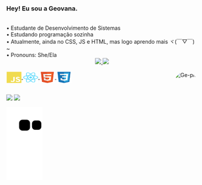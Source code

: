 ### Hey! Eu sou a Geovana. 
<br>
• Estudante de Desenvolvimento de Sistemas 
<br>
• Estudando programação sozinha
<br>
• Atualmente, ainda no CSS, JS e HTML, mas logo aprendo mais ヾ(￣▽￣) ~
<br>
• Pronouns: She/Ela
<br>

<div align="center">
  <a href="https://github.com/geovanaborba">
  <img height="180em" src="https://github-readme-stats.vercel.app/api?username=geovanaborba&show_icons=true&theme=dracula&include_all_commits=true&count_private=true"/>
  <img height="180em" src="https://github-readme-stats.vercel.app/api/top-langs/?username=geovanaborba&layout=compact&langs_count=7&theme=dracula"/>
</div>
  
<div style="display: inline_block">
  <br>
  <img align="center" alt="Ge-Js" height="30" width="40" src="https://raw.githubusercontent.com/devicons/devicon/master/icons/javascript/javascript-plain.svg">
  <img align="center" alt="Ge-React" height="30" width="40" src="https://raw.githubusercontent.com/devicons/devicon/master/icons/react/react-original.svg">
  <img align="center" alt="Ge-HTML" height="30" width="40" src="https://raw.githubusercontent.com/devicons/devicon/master/icons/html5/html5-original.svg">
  <img align="center" alt="Ge-CSS" height="30" width="40" src="https://raw.githubusercontent.com/devicons/devicon/master/icons/css3/css3-original.svg">
  
  <img align="right" alt="Ge-pic" height="150" style="border-radius:50px;" src="https://i.imgur.com/bOrhKXJ.png">
</div>
  
  ##
 
<div> 
  <a href="https://instagram.com/astarte.drawings" target="_blank"><img src="https://img.shields.io/badge/-Instagram-%23E4405F?style=for-the-badge&logo=instagram&logoColor=white" target="_blank"></a>
  <a href="https://www.linkedin.com/in/geovanaborba/" target="_blank"><img src="https://img.shields.io/badge/-LinkedIn-%230077B5?style=for-the-badge&logo=linkedin&logoColor=white" target="_blank"></a> 
 
  ![Snake animation](https://github.com/rafaballerini/rafaballerini/blob/output/github-contribution-grid-snake.svg)
 
</div>
